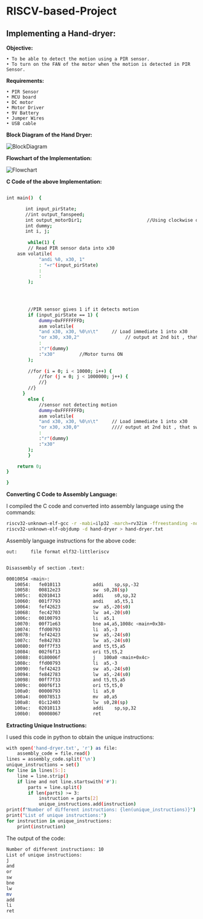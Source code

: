 # RISCV-based-Project

## Implementing a Hand-dryer:



**Objective:**

    • To be able to detect the motion using a PIR sensor.
    • To turn on the FAN of the motor when the motion is detected in PIR Sensor.

**Requirements:**

    • PIR Sensor
    • MCU board
    • DC motor
    • Motor Driver
    • 9V Battery
    • Jumper Wires
    • USB cable


**Block Diagram of the Hand Dryer:**



![BlockDiagram](https://github.com/malobimukherjee/RISCV-based-Project/assets/141206513/36ae2008-df72-4f5a-bcc2-68adc00aced0)

**Flowchart of the Implementation:**


![Flowchart](https://github.com/malobimukherjee/RISCV-based-Project/assets/141206513/2f3ee60b-aae7-4782-ba6a-a9d8d4b5728f)

**C Code of the above Implementation:**



```bash

int main()  {

       int input_pirState;
       //int output_fanspeed;
       int output_motorDir1;                        //Using clockwise direction only                       
       int dummy;
       int i, j;
    
        while(1) {
        // Read PIR sensor data into x30
	asm volatile(
            "andi %0, x30, 1"
            : "=r"(input_pirState)
            :
            :
        );

       
        

        //PIR sensor gives 1 if it detects motion
        if (input_pirState == 1) {
            dummy=0xFFFFFFFD;
            asm volatile(
            "and x30, x30, %0\n\t"     // Load immediate 1 into x30
            "or x30, x30,2"                 // output at 2nd bit , that switches on the motor
            :
            :"r"(dummy)
            :"x30"         //Motor turns ON
        );
        
        //for (i = 0; i < 10000; i++) {
            //for (j = 0; j < 1000000; j++) {
            //}
        //}
      }  
        else {
            //sensor not detecting motion
            dummy=0xFFFFFFFD;
            asm volatile(
            "and x30, x30, %0\n\t"     // Load immediate 1 into x30
            "or x30, x30,0"            //// output at 2nd bit , that switches off the motor
            :
            :"r"(dummy)
            :"x30"
        );
        }

    return 0;
}

}           

```


**Converting C Code to Assembly Language:**

I compiled the C code and converted into assembly language using the commands:

```bash
riscv32-unknown-elf-gcc -r -mabi=ilp32 -march=rv32im -ffreestanding -nostdlib -o ./hand-dryer hand-dryer.c
riscv32-unknown-elf-objdump -d hand-dryer > hand-dryer.txt
```

Assembly language instructions for the above code:

```bash
out:     file format elf32-littleriscv


Disassembly of section .text:

00010054 <main>:
   10054:	fe010113          	addi	sp,sp,-32
   10058:	00812e23          	sw	s0,28(sp)
   1005c:	02010413          	addi	s0,sp,32
   10060:	001f7793          	andi	a5,t5,1
   10064:	fef42623          	sw	a5,-20(s0)
   10068:	fec42703          	lw	a4,-20(s0)
   1006c:	00100793          	li	a5,1
   10070:	00f71e63          	bne	a4,a5,1008c <main+0x38>
   10074:	ffd00793          	li	a5,-3
   10078:	fef42423          	sw	a5,-24(s0)
   1007c:	fe842783          	lw	a5,-24(s0)
   10080:	00ff7f33          	and	t5,t5,a5
   10084:	002f6f13          	ori	t5,t5,2
   10088:	0180006f          	j	100a0 <main+0x4c>
   1008c:	ffd00793          	li	a5,-3
   10090:	fef42423          	sw	a5,-24(s0)
   10094:	fe842783          	lw	a5,-24(s0)
   10098:	00ff7f33          	and	t5,t5,a5
   1009c:	000f6f13          	ori	t5,t5,0
   100a0:	00000793          	li	a5,0
   100a4:	00078513          	mv	a0,a5
   100a8:	01c12403          	lw	s0,28(sp)
   100ac:	02010113          	addi	sp,sp,32
   100b0:	00008067          	ret


```
**Extracting Unique Instructions:**

I used this code in python to obtain the unique instructions:

```bash
with open('hand-dryer.txt', 'r') as file:
    assembly_code = file.read()
lines = assembly_code.split('\n')
unique_instructions = set()
for line in lines[5:]:
    line = line.strip()
    if line and not line.startswith('#'):
        parts = line.split()
        if len(parts) >= 3:
            instruction = parts[2]
            unique_instructions.add(instruction)
print(f"Number of different instructions: {len(unique_instructions)}")
print("List of unique instructions:")
for instruction in unique_instructions:
    print(instruction)
```
The output of the code:

```bash
Number of different instructions: 10
List of unique instructions:
j
and
or
sw
bne
lw
mv
add
li
ret
```
